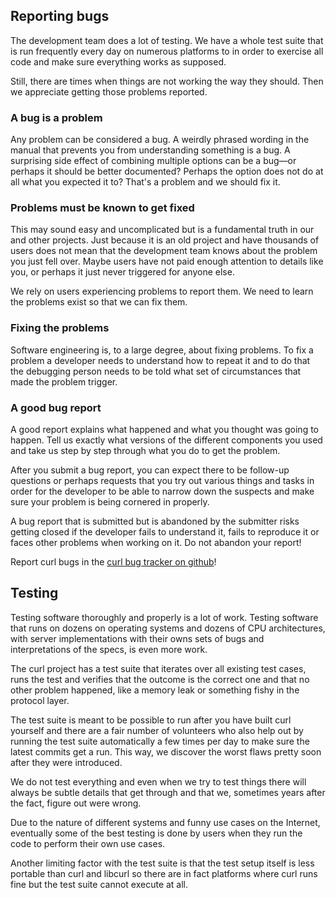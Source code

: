 ## Reporting bugs

The development team does a lot of testing. We have a whole test suite that is
run frequently every day on numerous platforms to in order to exercise all
code and make sure everything works as supposed.

Still, there are times when things are not working the way they should. Then
we appreciate getting those problems reported.

### A bug is a problem

Any problem can be considered a bug. A weirdly phrased wording in the manual
that prevents you from understanding something is a bug. A surprising side
effect of combining multiple options can be a bug—or perhaps it should be
better documented? Perhaps the option does not do at all what you expected it
to? That's a problem and we should fix it.

### Problems must be known to get fixed

This may sound easy and uncomplicated but is a fundamental truth in our and
other projects. Just because it is an old project and have thousands of users
does not mean that the development team knows about the problem you just fell
over. Maybe users have not paid enough attention to details like you, or
perhaps it just never triggered for anyone else.

We rely on users experiencing problems to report them. We need to learn the
problems exist so that we can fix them.

### Fixing the problems

Software engineering is, to a large degree, about fixing problems. To fix a
problem a developer needs to understand how to repeat it and to do that the
debugging person needs to be told what set of circumstances that made the
problem trigger.

### A good bug report

A good report explains what happened and what you thought was going to
happen. Tell us exactly what versions of the different components you used and
take us step by step through what you do to get the problem.

After you submit a bug report, you can expect there to be follow-up
questions or perhaps requests that you try out various things and tasks in
order for the developer to be able to narrow down the suspects and make sure
your problem is being cornered in properly.

A bug report that is submitted but is abandoned by the submitter risks getting
closed if the developer fails to understand it, fails to reproduce it or faces
other problems when working on it. Do not abandon your report!

Report curl bugs in the [curl bug tracker on
github](https://github.com/curl/curl/issues)!

## Testing

Testing software thoroughly and properly is a lot of work. Testing software
that runs on dozens on operating systems and dozens of CPU architectures, with
server implementations with their owns sets of bugs and interpretations of the
specs, is even more work.

The curl project has a test suite that iterates over all existing
test cases, runs the test and verifies that the outcome is the correct one
and that no other problem happened, like a memory leak or something fishy in
the protocol layer.

The test suite is meant to be possible to run after you have built curl
yourself and there are a fair number of volunteers who also help out by
running the test suite automatically a few times per day to make sure the
latest commits get a run. This way, we discover the worst flaws pretty soon
after they were introduced.

We do not test everything and even when we try to test things there will always
be subtle details that get through and that we, sometimes years after the
fact, figure out were wrong.

Due to the nature of different systems and funny use cases on the Internet,
eventually some of the best testing is done by users when they run the code to
perform their own use cases.

Another limiting factor with the test suite is that the test setup itself is
less portable than curl and libcurl so there are in fact platforms where curl
runs fine but the test suite cannot execute at all.
